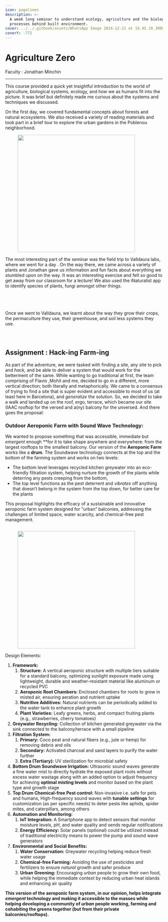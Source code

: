 ```yaml
---
icon: pagelines
description: >-
  A week long seminar to understand ecology, agriculture and the biological
  processes behind built environment.
cover: ../../.gitbook/assets/WhatsApp Image 2024-12-21 at 16.45.19_3000d0b0.jpg
coverY: -772
---
```


# Agriculture Zero

Faculty : Jonathan Minchin&#x20;

***



This course provided a quick yet insightful introduction to the world of agriculture, biological systems, ecology, and how we as humans fit into the picture. It was brief but definitely made me curious about the systems and techniques we discussed.&#x20;

On the first day, we covered fundamental concepts about forests and natural ecosystems. We also received a variety of reading materials and took part in a brief tour to explore the urban gardens in the Poblenou neighborhood.

<figure><img src="../../.gitbook/assets/WhatsApp Image 2024-12-21 at 15.45.49_6e77a578.jpg" alt="" width="375"><figcaption></figcaption></figure>



The most interesting part of the seminar was the field trip to Valldaura labs, where we went for a day . On the way there, we came across a variety of plants and Jonathan gave us information and fun facts about everything we stumbled upon on the way. It was an interesting exercise and felt so good to get away from our classroom for a lecture! We also used the iNaturalist app to identify species of plants, fungi amongst other things.&#x20;



<div><figure><img src="../../.gitbook/assets/WhatsApp Image 2024-12-21 at 15.45.49_9e11cced.jpg" alt=""><figcaption></figcaption></figure> <figure><img src="../../.gitbook/assets/WhatsApp Image 2024-12-21 at 15.45.49_31b843a2.jpg" alt=""><figcaption></figcaption></figure> <figure><img src="../../.gitbook/assets/WhatsApp Image 2024-12-21 at 15.45.49_b8b9eb87.jpg" alt=""><figcaption></figcaption></figure></div>

<figure><img src="../../.gitbook/assets/WhatsApp Image 2024-12-21 at 15.45.49_c6728dd6.jpg" alt=""><figcaption></figcaption></figure>

Once we went to Valldaura, we learnt about the way they grow their crops, the permaculture they use, their greenhouse, and soil less systems they use.&#x20;



<div><figure><img src="../../.gitbook/assets/WhatsApp Image 2024-12-21 at 15.45.49_911598d2 (1).jpg" alt=""><figcaption></figcaption></figure> <figure><img src="../../.gitbook/assets/WhatsApp Image 2024-12-21 at 15.45.49_ecf1d929.jpg" alt=""><figcaption></figcaption></figure></div>

<figure><img src="../../.gitbook/assets/WhatsApp Image 2024-12-21 at 15.45.49_65d3e982.jpg" alt=""><figcaption></figcaption></figure>







## Assignment : Hack-ing Farm-ing



As part of the adventure, we were tasked with finding a site, any site to pick and _hack,_ and be able to deliver a system that would work for the betterment of the same. While wanting to go traditional at first, the team comprising of Flavio ,Mohit and me, decided to go in a different, more vertical direction; both literally and metaphorically. We came to a consensus of trying to find a site that is super evident and accessible to most of us (at least here in Barcelona), and _generalize_ the solution. So, we decided to take a walk and landed up on the roof, ergo, terrace, which became our site (IAAC rooftop for the versed and a(ny) balcony for the unversed. And there goes the proposal:

### Outdoor Aeroponic Farm with Sound Wave Technology:

We wanted to propose something that was accessible, immediate but _emergent_ enough \*\*for it to take shape anywhere and everywhere: from the largest rooftops to the smallest balcony. Our version of the **Aeroponic Farm** works like a **drum**. The Soundwave technology connects at the top and the bottom of the farming system and works on two levels:

* The bottom level leverages recycled kitchen greywater into an eco-friendly filtration system, helping nurture the growth of the plants while deterring any pests creeping from the bottom,
* The top level functions as the pest deterrent and _vibrates_ off anything that doesn’t belong in the system from the top down, for better care for the plants

This proposal highlights the efficacy of a sustainable and innovative aeroponic farm system designed for “urban” balconies, addressing the challenges of limited space, water scarcity, and chemical-free pest management.



<div><figure><img src="../../.gitbook/assets/image (1).png" alt=""><figcaption></figcaption></figure> <figure><img src="../../.gitbook/assets/image (2).png" alt="" width="375"><figcaption></figcaption></figure></div>

Design Elements:

1. **Framework:**
   1. **Structure:** A vertical aeroponic structure with multiple tiers suitable for a standard balcony, optimizing sunlight exposure made using lightweight, durable and weather-resistant material like aluminum or recycled PVC
   2. **Aeroponic Root Chambers:** Enclosed chambers for roots to grow in misted air, ensuring aeration and nutrient uptake
   3. **Nutritive Additives:** Natural nutrients can be periodically added to the water tank to enhance plant growth
   4. **Plant Varieties:** Leafy greens, herbs, and compact fruiting plants (e.g., strawberries, cherry tomatoes)
2. **Greywater Recycling:** Collection of kitchen generated greywater via the sink connected to the balcony/terrace with a small pipeline
3. **Filtration System:**
   1. **Primary:** Coco peat and natural fibers (e.g., jute or hemp) for removing debris and oils
   2. **Secondary:** Activated charcoal and sand layers to purify the water further
   3. **Extra (Tertiary):** UV sterilization for microbial safety
4. **Bottom Drum Soundwave Irrigation:** Ultrasonic sound waves generate a fine water mist to directly hydrate the exposed plant roots without excess water wastage along with an added option to adjust frequency for achieving **optimal misting levels** and monitor based on the plant type and growth stage
5. **Top Drum Chemical-free Pest control:** Non-invasive i.e. safe for pets and humans, High-frequency sound waves with **tunable settings** for customization (as per specific needs) to deter pests like aphids, spider mites, and caterpillars, among others
6. **Automation and Monitoring:**
   1. **IoT Integration:** A Smartphone app to detect sensors that monitor moisture levels, pH, and water quality and sends regular notifications
   2. **Energy Efficiency:** Solar panels (optional) could be utilized instead of traditional electricity means to power the pump and sound wave generators
7. **Environmental and Social Benefits:**
   1. **Water Conservation:** Greywater recycling helping reduce fresh water usage
   2. **Chemical-free Farming:** Avoiding the use of pesticides and fertilizers to ensure _natural_ growth and safer produce
   3. **Urban Greening:** Encouraging _urban_ people to grow their own food, while helping the immediate context by reducing urban heat islands and enhancing air quality

**This version of the aeroponic farm system, in our opinion, helps integrate&#x20;**_**emergent**_**&#x20;technology and making it accessible to the masses while helping developing a community of&#x20;**_**urban**_**&#x20;people working, farming and cohabiting the greens together (but from their private balconies/rooftops).**













